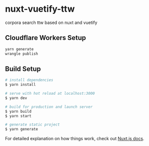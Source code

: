 # nuxt-vuetify-ttw
corpora search ttw based on nuxt and vuetify

<!---## Query Format

```js
//search_es.js
const corsproxy = "corsproxy.dattw.ga"
let index = ["uncor", "dictcor", "europarl"]
let baseURL = `https://${corsproxy}/127.0.0.1:9200/${index.join(",")}/_search/`
```

*   uncor/?phrase=test
*   dictcor/?phrase=test
*   europarl/?phrase=test
--->
## Cloudflare Workers Setup

```bash
yarn generate
wrangle publish
```

## Build Setup

```bash
# install dependencies
$ yarn install

# serve with hot reload at localhost:3000
$ yarn dev

# build for production and launch server
$ yarn build
$ yarn start

# generate static project
$ yarn generate
```

For detailed explanation on how things work, check out [Nuxt.js docs](https://nuxtjs.org).
